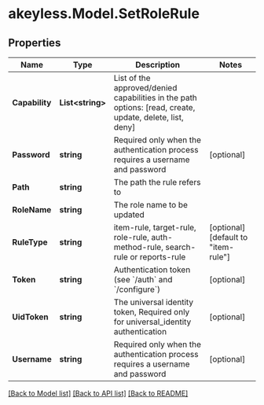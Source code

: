 # akeyless.Model.SetRoleRule
## Properties

Name | Type | Description | Notes
------------ | ------------- | ------------- | -------------
**Capability** | **List&lt;string&gt;** | List of the approved/denied capabilities in the path options: [read, create, update, delete, list, deny] | 
**Password** | **string** | Required only when the authentication process requires a username and password | [optional] 
**Path** | **string** | The path the rule refers to | 
**RoleName** | **string** | The role name to be updated | 
**RuleType** | **string** | item-rule, target-rule, role-rule, auth-method-rule, search-rule or reports-rule | [optional] [default to "item-rule"]
**Token** | **string** | Authentication token (see &#x60;/auth&#x60; and &#x60;/configure&#x60;) | [optional] 
**UidToken** | **string** | The universal identity token, Required only for universal_identity authentication | [optional] 
**Username** | **string** | Required only when the authentication process requires a username and password | [optional] 

[[Back to Model list]](../README.md#documentation-for-models) [[Back to API list]](../README.md#documentation-for-api-endpoints) [[Back to README]](../README.md)

